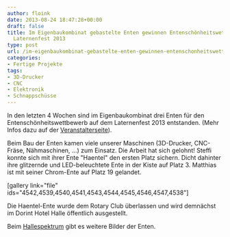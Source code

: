 ```yaml
---
author: floink
date: 2013-08-24 18:47:28+00:00
draft: false
title: Im Eigenbaukombinat gebastelte Enten gewinnen Entenschönheitswettbewerb beim
  Laternenfest 2013
type: post
url: /im-eigenbaukombinat-gebastelte-enten-gewinnen-entenschonheitswettbewerb-beim-laternenfest-2013/
categories:
- Fertige Projekte
tags:
- 3D-Drucker
- CNC
- Elektronik
- Schnappschüsse
---
```


In den letzten 4 Wochen sind im Eigenbaukombinat drei Enten für den Entenschönheitswettbewerb auf dem Laternenfest 2013 entstanden. (Mehr Infos dazu auf der [Veranstalterseite](http://rotary-entenrennen.de/schoenheitswettbewerb.htm)).

Beim Bau der Enten kamen viele unserer Maschinen (3D-Drucker, CNC-Fräse, Nähmaschinen, ...) zum Einsatz. Die Arbeit hat sich gelohnt! Steffi konnte sich mit ihrer Ente "Haentel" den ersten Platz sichern. Dicht dahinter ihre glitzernde und LED-beleuchtete Ente in der Kiste auf Platz 3. Matthias ist mit seiner Chrom-Ente auf Platz 19 gelandet.

<!-- more -->

[gallery link="file" ids="4542,4539,4540,4541,4543,4544,4545,4546,4547,4538"]



Die Haentel-Ente wurde dem Rotary Club überlassen und wird demnächst im Dorint Hotel Halle öffentlich ausgestellt.

Beim [Hallespektrum](http://hallespektrum.de/nachrichten/vermischtes/entenrennen-903-war-die-schnellste/63041/) gibt es weitere Bilder der Enten.
